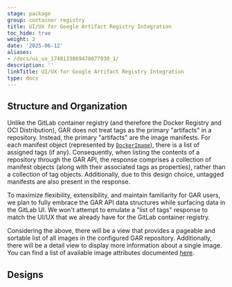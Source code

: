 ```yaml
---
stage: package
group: container registry
title: UI/UX for Google Artifact Registry Integration
toc_hide: true
weight: 2
date: '2025-06-12'
aliases:
- /docs/ui_ux_1748133869478077930_1/
description: ''
linkTitle: UI/UX for Google Artifact Registry Integration
type: docs
---
```


## Structure and Organization

Unlike the GitLab container registry (and therefore the Docker Registry and OCI Distribution), GAR does not treat tags as the primary "artifacts" in a repository. Instead, the primary "artifacts" are the image manifests. For each manifest object (represented by [`DockerImage`](https://cloud.google.com/artifact-registry/docs/reference/rpc/google.devtools.artifactregistry.v1#google.devtools.artifactregistry.v1.DockerImage)), there is a list of assigned tags (if any). Consequently, when listing the contents of a repository through the GAR API, the response comprises a collection of manifest objects (along with their associated tags as properties), rather than a collection of tag objects. Additionally, due to this design choice, untagged manifests are also present in the response.

To maximize flexibility, extensibility, and maintain familiarity for GAR users, we plan to fully embrace the GAR API data structures while surfacing data in the GitLab UI. We won't attempt to emulate a "list of tags" response to match the UI/UX that we already have for the GitLab container registry.

Considering the above, there will be a view that provides a pageable and sortable list of all images in the configured GAR repository. Additionally, there will be a detail view to display more information about a single image. You can find a list of available image attributes documented [here](https://cloud.google.com/artifact-registry/docs/reference/rpc/google.devtools.artifactregistry.v1#google.devtools.artifactregistry.v1.DockerImage).

## Designs
